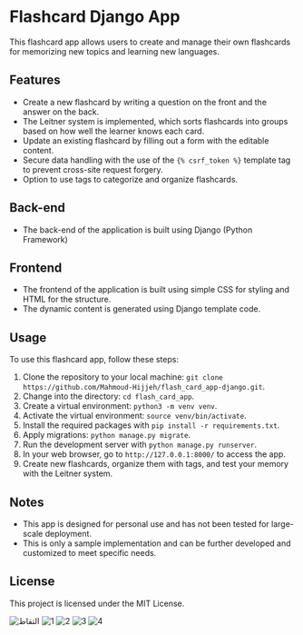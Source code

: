 # Flashcard Django App

This flashcard app allows users to create and manage their own flashcards for memorizing new topics and learning new languages.

## Features

- Create a new flashcard by writing a question on the front and the answer on the back.
- The Leitner system is implemented, which sorts flashcards into groups based on how well the learner knows each card. 
- Update an existing flashcard by filling out a form with the editable content.
- Secure data handling with the use of the `{% csrf_token %}` template tag to prevent cross-site request forgery.
- Option to use tags to categorize and organize flashcards.

## Back-end
- The back-end of the application is built using Django (Python Framework)

## Frontend
- The frontend of the application is built using simple CSS for styling and HTML for the structure.
- The dynamic content is generated using Django template code.

## Usage

To use this flashcard app, follow these steps:

1. Clone the repository to your local machine: 
`git clone https://github.com/Mahmoud-Hijjeh/flash_card_app-django.git`.
2. Change into the directory: `cd flash_card_app`.
3. Create a virtual environment: `python3 -m venv venv`.
4. Activate the virtual environment: `source venv/bin/activate`.
5. Install the required packages with `pip install -r requirements.txt`.
6. Apply migrations: `python manage.py migrate`.
7. Run the development server with `python manage.py runserver`.
8. In your web browser, go to `http://127.0.0.1:8000/` to access the app.
9. Create new flashcards, organize them with tags, and test your memory with the Leitner system.

## Notes

- This app is designed for personal use and has not been tested for large-scale deployment.
- This is only a sample implementation and can be further developed and customized to meet specific needs.

## License
This project is licensed under the MIT License.

![التقاط](https://user-images.githubusercontent.com/107920651/218190390-c309593e-fe3a-46bd-b42b-b265357ce543.PNG)
![1](https://user-images.githubusercontent.com/107920651/218190433-6954815e-5122-4fb9-9d70-58c758e8c65c.PNG)
![2](https://user-images.githubusercontent.com/107920651/218190475-be895fc6-b945-4ab4-bcfa-355f44992fc1.PNG)
![3](https://user-images.githubusercontent.com/107920651/218190513-04b204a5-97a5-4dde-92dd-5e5ce2447767.PNG)
![4](https://user-images.githubusercontent.com/107920651/218190533-60ccd9ec-3ce2-4883-bb0d-3c97986a6a65.PNG)
